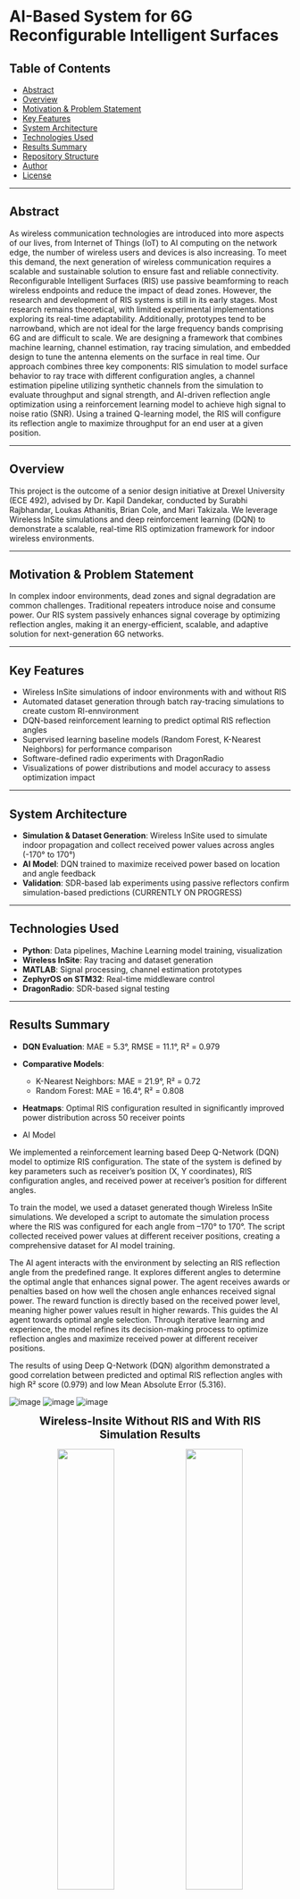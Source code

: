 # AI-Based System for 6G Reconfigurable Intelligent Surfaces

## Table of Contents
- [Abstract](#abstract)
- [Overview](#overview)
- [Motivation & Problem Statement](#motivation--problem-statement)
- [Key Features](#key-features)
- [System Architecture](#system-architecture)
- [Technologies Used](#technologies-used)
- [Results Summary](#results-summary)
- [Repository Structure](#repository-structure)
- [Author](#author)
- [License](#license)

---

## Abstract
As wireless communication technologies are introduced into more aspects of our lives, from Internet of Things (IoT) to AI computing on the network edge, the number of wireless users and devices is also increasing. To meet this demand, the next generation of wireless communication requires a scalable and sustainable solution to ensure fast and reliable connectivity. Reconfigurable Intelligent Surfaces (RIS) use passive beamforming to reach wireless endpoints and reduce the impact of dead zones. However, the research and development of RIS systems is still in its early stages. Most research remains theoretical, with limited experimental implementations exploring its real-time adaptability. Additionally, prototypes tend to be narrowband, which are not ideal for the large frequency bands comprising 6G and are difficult to scale. We are designing a framework that combines machine learning, channel estimation, ray tracing simulation, and embedded design to tune the antenna elements on the surface in real time. Our approach combines three key components: RIS simulation to model surface behavior to ray trace with different configuration angles, a channel estimation pipeline utilizing synthetic channels from the simulation to evaluate throughput and signal strength, and AI-driven reflection angle optimization using a reinforcement learning model to achieve high signal to noise ratio (SNR). Using a trained Q-learning model, the RIS will configure its reflection angle to maximize throughput for an end user at a given position. 

 

 
---

## Overview
This project is the outcome of a senior design initiative at Drexel University (ECE 492), advised by Dr. Kapil Dandekar, conducted by Surabhi Rajbhandar, Loukas Athanitis, Brian Cole, and Mari Takizala. We leverage Wireless InSite simulations and deep reinforcement learning (DQN) to demonstrate a scalable, real-time RIS optimization framework for indoor wireless environments.

---

## Motivation & Problem Statement
In complex indoor environments, dead zones and signal degradation are common challenges. Traditional repeaters introduce noise and consume power. Our RIS system passively enhances signal coverage by optimizing reflection angles, making it an energy-efficient, scalable, and adaptive solution for next-generation 6G networks.

---

## Key Features
- Wireless InSite simulations of indoor environments with and without RIS
- Automated dataset generation through batch ray-tracing simulations to create custom Rl-ennvironment
- DQN-based reinforcement learning to predict optimal RIS reflection angles
- Supervised learning baseline models (Random Forest, K-Nearest Neighbors) for performance comparison
- Software-defined radio experiments with DragonRadio
- Visualizations of power distributions and model accuracy to assess optimization impact
---

## System Architecture
- **Simulation & Dataset Generation**: Wireless InSite used to simulate indoor propagation and collect received power values across angles (-170° to 170°)
- **AI Model**: DQN trained to maximize received power based on location and angle feedback
- **Validation**: SDR-based lab experiments using passive reflectors confirm simulation-based predictions (CURRENTLY ON PROGRESS)

---

## Technologies Used
- **Python**: Data pipelines, Machine Learning model training, visualization
- **Wireless InSite**: Ray tracing and dataset generation
- **MATLAB**: Signal processing, channel estimation prototypes
- **ZephyrOS on STM32**: Real-time middleware control
- **DragonRadio**: SDR-based signal testing

---

## Results Summary
- **DQN Evaluation**: MAE = 5.3°, RMSE = 11.1°, R² = 0.979
- **Comparative Models**:
  - K-Nearest Neighbors: MAE = 21.9°, R² = 0.72
  - Random Forest: MAE = 16.4°, R² = 0.808
- **Heatmaps**: Optimal RIS configuration resulted in significantly improved power distribution across 50 receiver points

- AI Model  

We implemented a reinforcement learning based Deep Q-Network (DQN) model to optimize RIS configuration. The state of the system is defined by key parameters such as receiver’s position (X, Y coordinates), RIS configuration angles, and received power at receiver’s position for different angles.  

 

To train the model, we used a dataset generated though Wireless InSite simulations. We developed a script to automate the simulation process where the RIS was configured for each angle from –170° to 170°. The script collected received power values at different receiver positions, creating a comprehensive dataset for AI model training.  

 

The AI agent interacts with the environment by selecting an RIS reflection angle from the predefined range. It explores different angles to determine the optimal angle that enhances signal power. The agent receives awards or penalties based on how well the chosen angle enhances received signal power. The reward function is directly based on the received power level, meaning higher power values result in higher rewards. This guides the AI agent towards optimal angle selection. Through iterative learning and experience, the model refines its decision-making process to optimize reflection angles and maximize received power at different receiver positions.  
 

The results of using Deep Q-Network (DQN) algorithm demonstrated a good correlation between predicted and optimal RIS reflection angles with high R² score (0.979) and low Mean Absolute Error (5.316).

![image](https://github.com/user-attachments/assets/698caeb1-f272-44f8-9773-bc37cf66435f)
![image](https://github.com/user-attachments/assets/a77844b3-5b7d-4d4c-bf3a-69e274259e09)
![image](https://github.com/user-attachments/assets/94a6d4d5-71b6-4684-af57-3ef5adb1e7c7)


<p align="center">
  <span style="font-size:20px; font-weight:bold;">
    Wireless-Insite Without RIS and With RIS Simulation Results
  </span>
</p>
<p align="center">
  <img src="https://github.com/user-attachments/assets/36b17567-2be6-4c01-aee5-0f2b2489d5b9" width="45%" />
  <img src="https://github.com/user-attachments/assets/2db5cefa-551c-4220-b885-829c6da50e38" width="45%" />
</p>








## Repository Structure
```
Reconfigurable_Intelligent_Surface/
├── ML_scripts/                 # Python scripts and model training/testing
│   ├── models/                # Pretrained RL model files
├── data/                      # Datasets for RL and simulation
├── WireLess_Insite_models/   # XML/EES files for InSite simulations
├── Results/                   # Power plots, angle comparisons, heatmaps
├── Report/                    # Final documentation and figures
└── README.md
```

---



